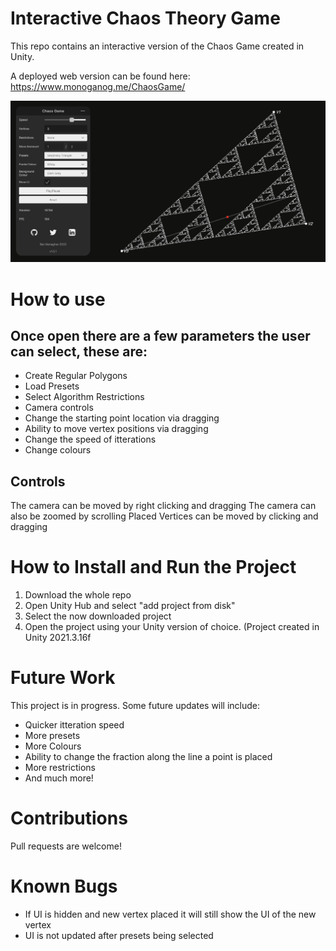 # Interactive Chaos Theory Game
 
This repo contains an interactive version of the Chaos Game created in Unity.

A deployed web version can be found here: https://www.monoganog.me/ChaosGame/

![Screenshot](Screenshot.png)

# How to use

## Once open there are a few parameters the user can select, these are: 

- Create Regular Polygons
- Load Presets
- Select Algorithm Restrictions
- Camera controls
- Change the starting point location via dragging
- Ability to move vertex positions via dragging
- Change the speed of itterations
- Change colours

## Controls

The camera can be moved by right clicking and dragging
The camera can also be zoomed by scrolling
Placed Vertices can be moved by clicking and dragging


# How to Install and Run the Project

1. Download the whole repo
2. Open Unity Hub and select "add project from disk"
3. Select the now downloaded project
4. Open the project using your Unity version of choice. (Project created in Unity 2021.3.16f

# Future Work

This project is in progress. Some future updates will include:

- Quicker itteration speed
- More presets
- More Colours
- Ability to change the fraction along the line a point is placed
- More restrictions
- And much more!

# Contributions

Pull requests are welcome!

# Known Bugs

- If UI is hidden and new vertex placed it will still show the UI of the new vertex
- UI is not updated after presets being selected

